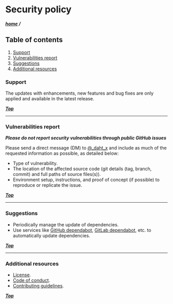 # Security policy

***[home](./readme.md) /***

## Table of contents

1. [Support](#support)
2. [Vulnerabilities report](#vulnerabilities-report)
3. [Suggestions](#suggestions)
4. [Additional resources](#additional-resources)

### Support

The updates with enhancements, new features and bug fixes are only applied and available in the latest release.

***[Top](#security-policy)***

---

### Vulnerabilities report

***Please do not report security vulnerabilities through public GitHub issues***

Please send a direct message (DM) to [@_daht_x](https://twitter.com/_daht_x) and include as much of the requested information as possible, as detailed below:

- Type of vulnerability.
- The location of the affected source code (git details (tag, branch, commit) and full paths of source files(s)).
- Environment setup, instructions, and proof of concept (if possible) to reproduce or replicate the issue.

***[Top](#security-policy)***

---

### Suggestions

- Periodically manage the update of dependencies.
- Use services like [GitHub dependabot](https://docs.github.com/en/code-security/dependabot), [GitLab dependabot](https://dependabot-gitlab.gitlab.io/dependabot/), etc. to automatically update dependencies.

***[Top](#security-policy)***

---

### Additional resources

- [License](./license).
- [Code of conduct](./code-of-conduct.md).
- [Contributing guidelines](./contributing.md).

***[Top](#security-policy)***
